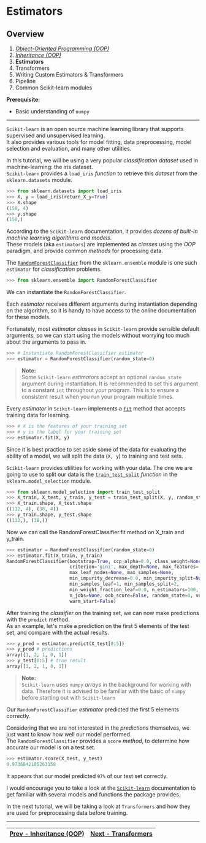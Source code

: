 # Estimators

## Overview
1. [_Object-Oriented Programming (OOP)_](./object-oriented-programming.md)
2. [_Inheritance (OOP)_](./inheritance.md)
3. **Estimators**
4. Transformers
5. Writing Custom Estimators & Transformers
6. Pipeline
7. Common Scikit-learn modules

**Prerequisite:**
- Basic understanding of `numpy`

---

`Scikit-learn` is an open source machine learning library that supports supervised and unsupervised learning.  
It also provides various tools for model fitting, data preprocessing, model selection and evaluation, and many other utilities.

In this tutorial, we will be using a very popular _classification dataset_ used in machine-learning: the iris dataset.  
`Scikit-learn` provides a `load_iris` _function_ to retrieve this _dataset_ from the `sklearn.datasets` module.
```python
>>> from sklearn.datasets import load_iris
>>> X, y = load_iris(return_X_y=True)
>>> X.shape
(150, 4)
>>> y.shape
(150,)
```

According to the `Scikit-learn` documentation, it provides _dozens of built-in machine learning algorithms and models_.  
These models (aka `estimators`) are implemented as _classes_ using the _OOP_ paradigm, and provide common _methods_ for processing data.

The [`RandomForestClassifier`](https://scikit-learn.org/stable/modules/generated/sklearn.ensemble.RandomForestClassifier.html)
from the `sklearn.ensemble` module is one such `estimator` for _classification_ problems.
```python
>>> from sklearn.ensemble import RandomForestClassifier
```

We can instantiate the `RandomForestClassifier`.

Each _estimator_ receives different arguments during instantiation depending on the algorithm,
so it is handy to have access to the online documentation for these models.

Fortunately, most _estimator classes_ in `Scikit-learn` provide sensible default arguments,
so we can start using the models without worrying too much about the arguments to pass in.
```python
>>> # Instantiate RandomForestClassifier estimator
>>> estimator = RandomForestClassifier(random_state=0)
```

> **Note:**  
Some `Scikit-learn` _estimators_ accept an optional `random_state` argument during instantiation.
It is recommended to set this argument to a constant `int` throughout your program.
This is to ensure a consistent result when you run your program multiple times.

Every _estimator_ in `Scikit-learn` implements a [`fit`](https://scikit-learn.org/stable/glossary.html#term-fit) method that accepts training data for learning.
```python
>>> # X is the features of your training set
>>> # y is the label for your training set
>>> estimator.fit(X, y)
```

Since it is best practice to set aside some of the data for evaluating the ability of a model, we will split the data (`X, y`) to training and test sets.

`Scikit-learn` provides utilities for working with your data.
The one we are going to use to split our data is the [`train_test_split`](https://scikit-learn.org/stable/modules/generated/sklearn.model_selection.train_test_split.html) _function_ in the `sklearn.model_selection` module.
```python
>>> from sklearn.model_selection import train_test_split
>>> X_train, X_test, y_train, y_test = train_test_split(X, y, random_state=0)
>>> X_train.shape, X_test.shape
((112, 4), (38, 4))
>>> y_train.shape, y_test.shape
((112,), (38,))
```

Now we can call the RandomForestClassifier.fit method on X_train and y_train.
```python
>>> estimator = RandomForestClassifier(random_state=0)
>>> estimator.fit(X_train, y_train)
RandomForestClassifier(bootstrap=True, ccp_alpha=0.0, class_weight=None,
                       criterion='gini', max_depth=None, max_features='auto',
                       max_leaf_nodes=None, max_samples=None,
                       min_impurity_decrease=0.0, min_impurity_split=None,
                       min_samples_leaf=1, min_samples_split=2,
                       min_weight_fraction_leaf=0.0, n_estimators=100,
                       n_jobs=None, oob_score=False, random_state=0, verbose=0,
                       warm_start=False)
```

After training the _classifier_ on the training set, we can now make predictions with the `predict` method.  
As an example, let's make a prediction on the first 5 elements of the test set, and compare with the actual results.
```python
>>> y_pred = estimator.predict(X_test[0:5])
>>> y_pred # predictions
array([1, 2, 1, 0, 1])
>>> y_test[0:5] # true result
array([1, 2, 1, 0, 1])
```

> **Note:**  
`Scikit-learn` uses `numpy` _arrays_ in the background for working with data.
Therefore it is advised to be familiar with the basic of `numpy` before starting out with `Scikit-learn`


Our `RandomForestClassifier` _estimator_ predicted the first 5 elements correctly.

Considering that we are not interested in the _predictions_ themselves, we just want to know how well our model performed.  
The `RandomForestClassifier` provides a `score` _method_, to determine how accurate our model is on a test set.
```python
>>> estimator.score(X_test, y_test)
0.9736842105263158
```

It appears that our model predicted `97%` of our test set correctly.

I would encourage you to take a look at the [`Scikit-learn`](https://scikit-learn.org/stable/) documentation to get familiar with several models and functions the package provides.

In the next tutorial, we will be taking a look at `Transformers` and how they are used for preprocessing data before training.

---
| [Prev - Inheritance (OOP)](./inheritance.md) | [Next - Transformers](./transformers.md) |
|:---------------------------------------------|-----------------------------------------:|
